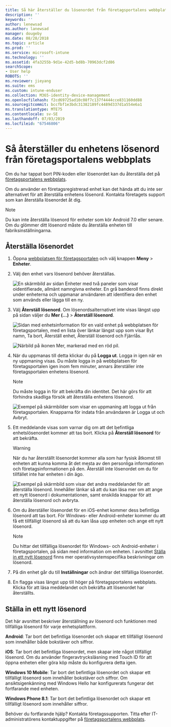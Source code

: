 ```yaml
---
title: Så här återställer du lösenordet från företagsportalens webbplats | Microsoft Docs
description: ''
keywords: ''
author: lenewsad
ms.author: lanewsad
manager: dougeby
ms.date: 08/28/2018
ms.topic: article
ms.prod: ''
ms.service: microsoft-intune
ms.technology: ''
ms.assetid: 4fa3255b-9d1e-42d5-bd8b-70963dcf2d86
searchScope:
- User help
ROBOTS: ''
ms.reviewer: jieyang
ms.suite: ems
ms.custom: intune-enduser
ms.collection: M365-identity-device-management
ms.openlocfilehash: f2cd69725ad10c08f7c137f4444cce831160dd88
ms.sourcegitcommit: bccfbf1e3bdc31382189fc4489d337d1a554e6a1
ms.translationtype: MTE75
ms.contentlocale: sv-SE
ms.lasthandoff: 07/03/2019
ms.locfileid: "67546806"
---
```

# <a name="how-to-reset-your-device-passcode-from-the-company-portal-website"></a>Så återställer du enhetens lösenord från företagsportalens webbplats

Om du har tappat bort PIN-koden eller lösenordet kan du återställa det på [företagsportalens webbplats](https://portal.manage.microsoft.com).  

Om du använder en företagsregistrerad enhet kan det hända att du inte ser alternativet för att återställa enhetens lösenord. Kontakta företagets support som kan återställa lösenordet åt dig.

   > [!NOTE]
   > Du kan inte återställa lösenord för enheter som kör Android 7.0 eller senare. Om du glömmer ditt lösenord måste du återställa enheten till fabriksinställningarna. 

## <a name="reset-your-passcode"></a>Återställa lösenordet

1. Öppna [webbplatsen för företagsportalen](https://portal.manage.microsoft.com) och välj knappen __Meny__ > __Enheter__.  

2. Välj den enhet vars lösenord behöver återställas.  

    ![En skärmbild av sidan Enheter med två paneler som visar oidentifierade, allmänt namngivna enheter. En grå banderoll finns direkt under enheterna och uppmanar användaren att identifiera den enhet som används eller lägga till en ny.](./media/rename-reset-device-step2-1808.png) 

3. Välj **Återställ lösenord**. Om lösenordsalternativet inte visas längst upp på sidan väljer du **Mer (…)**  > **Återställ lösenord**.   

   ![Sidan med enhetsinformation för en vald enhet på webbplatsen för företagsportalen, med en lista över länkar längst upp som visar Byt namn, Ta bort, Återställ enhet, Återställ lösenord och Fjärrlås. ](./media/rename-reset-device-1808.png)   

    ![Närbild på ikonen Mer, markerad med en röd pil.](./media/rename-reset-device-step3-more-1808.png)  

4. När du uppmanas till detta klickar du på **Logga ut**. Logga in igen när en ny uppmaning visas. Du måste logga in på webbplatsen för företagsportalen igen inom fem minuter, annars återställer inte företagsportalen enhetens lösenord.  

   > [!NOTE]
   > Du måste logga in för att bekräfta din identitet. Det här görs för att förhindra skadliga försök att återställa enhetens lösenord.

   ![Exempel på skärmbilder som visar en uppmaning att logga ut från företagsportalen. Knapparna för indata från användaren är Logga ut och Avbryt.](./media/iwp-reset-passcode-popup-1808.png)

5. Ett meddelande visas som varnar dig om att det befintliga enhetslösenordet kommer att tas bort. Klicka på **Återställ lösenord** för att bekräfta.  
    > [!WARNING]
    > När du har återställt lösenordet kommer alla som har fysisk åtkomst till enheten att kunna komma åt det mesta av den personliga informationen och företagsinformationen på den. Återställ inte lösenordet om du för tillfället inte har enheten i din ägo.  

   ![Exempel på skärmbild som visar det andra meddelandet för att återställa lösenord. Innehåller länkar så att du kan läsa mer om att ange ett nytt lösenord i dokumentationen, samt enskilda knappar för att återställa lösenord och avbryta.](./media/iwp-reset-passcode-popup2-1808.png) 

6. Om du återställer lösenordet för en iOS-enhet kommer dess befintliga lösenord att tas bort. För Windows- eller Android-enheter kommer du att få ett tillfälligt lösenord så att du kan låsa upp enheten och ange ett nytt lösenord. 

   > [!NOTE]
   > Du hittar det tillfälliga lösenordet för Windows- och Android-enheter i företagsportalen, på sidan med information om enheten. I avsnittet [Ställa in ett nytt lösenord](reset-your-passcode-cpwebsite.md#set-up-a-new-passcode) finns mer operativsystemspecifika beskrivningar om lösenord.  
   
7. På din enhet går du till **Inställningar** och ändrar det tillfälliga lösenordet. 

8. En flagga visas längst upp till höger på företagsportalens webbplats. Klicka för att läsa meddelandet och bekräfta att lösenordet har återställts.  

## <a name="set-up-a-new-passcode"></a>Ställa in ett nytt lösenord  

Det här avsnittet beskriver återställning av lösenord och funktionen med tillfälliga lösenord för varje enhetsplattform.  

**Android**: Tar bort det befintliga lösenordet och skapar ett tillfälligt lösenord som innehåller både bokstäver och siffror.

**iOS**: Tar bort det befintliga lösenordet, men skapar inte något tillfälligt lösenord. Om du använder fingeravtrycksläsning med Touch ID för att öppna enheten eller göra köp måste du konfigurera detta igen.  

**Windows 10 Mobile**: Tar bort det befintliga lösenordet och skapar ett tillfälligt lösenord som innehåller bokstäver och siffror. Om ansiktsigenkänning med Windows Hello har konfigurerats fungerar det fortfarande med enheten.

**Windows Phone 8.1**: Tar bort det befintliga lösenordet och skapar ett tillfälligt lösenord som innehåller siffror.  

Behöver du fortfarande hjälp? Kontakta företagssupporten. Titta efter IT-administratörens kontaktuppgifter på [företagsportalens webbplats](https://go.microsoft.com/fwlink/?linkid=2010980).  
